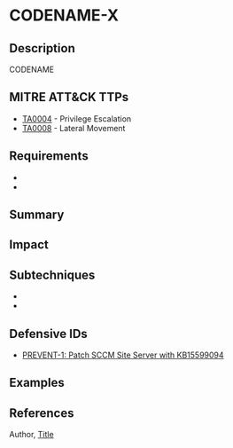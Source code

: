 # CODENAME-X

## Description
CODENAME

## MITRE ATT&CK TTPs
- [TA0004](https://attack.mitre.org/tactics/TA0004) - Privilege Escalation
- [TA0008](https://attack.mitre.org/tactics/TA0008) - Lateral Movement

## Requirements
-
-

## Summary

## Impact

## Subtechniques
-
-

## Defensive IDs
- [PREVENT-1: Patch SCCM Site Server with KB15599094](../defense-techniques/PREVENT/PREVENT-1/prevent-1_description.md)

## Examples

## References
Author, [Title](URL)
